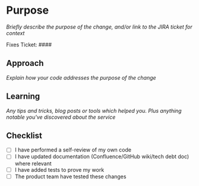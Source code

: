 # Purpose

_Briefly describe the purpose of the change, and/or link to the JIRA ticket for context_

Fixes Ticket: ####

## Approach

_Explain how your code addresses the purpose of the change_

## Learning

_Any tips and tricks, blog posts or tools which helped you. Plus anything notable you've discovered about the service_

## Checklist

* [ ] I have performed a self-review of my own code
* [ ] I have updated documentation (Confluence/GitHub wiki/tech debt doc) where relevant
* [ ] I have added tests to prove my work
* [ ] The product team have tested these changes
